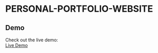 # PERSONAL-PORTFOLIO-WEBSITE

## Demo
Check out the live demo:  
[Live Demo](https://shikha246.github.io/PERSONAL-PORTFOLIO-WEBSITE/)

